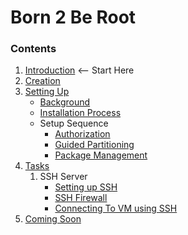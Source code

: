 # Born 2 Be Root
### Contents
  1. [Introduction](introduction/index.md) ⟵ Start Here
  2. [Creation](creation/index.md)
  3. [Setting Up](setting-up/index.md)
     - [Background](setting-up/background.md)
     - [Installation Process](setting-Up/installation-process.md)
     - Setup Sequence
        - [Authorization](setting-up/setup-sequence/authorization.md)
        - [Guided Partitioning](setting-up/setup-sequence/guided-partitioning.md)
        - [Package Management](setting-up/setup-sequence/package-management.md)
  4. [Tasks](tasks/index.md)
     1. SSH Server
        * [Setting up SSH](tasks/ssh-server/setting-up-ssh.md)
        * [SSH Firewall](tasks/ssh-server/ssh-firewall.md)
        * [Connecting To VM using SSH](tasks/ssh-server/connecting-over-ssh.md)
  5. [Coming Soon](coming-soon)